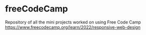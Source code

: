# freeCodeCamp
Repository of all the mini projects worked on using Free Code Camp
https://www.freecodecamp.org/learn/2022/responsive-web-design
